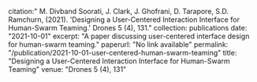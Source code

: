 citation:" M. Divband Soorati, J. Clark, J. Ghofrani, D. Tarapore, S.D. Ramchurn, (2021). 'Designing a User-Centered Interaction Interface for Human-Swarm Teaming.' Drones 5 (4), 131."
collection: publications
date: "2021-10-01"
excerpt: "A paper discussing user-centered interface design for human-swarm teaming."
paperurl: "No link available"
permalink: "/publication/2021-10-01-user-centered-human-swarm-teaming"
title: "Designing a User-Centered Interaction Interface for Human-Swarm Teaming"
venue: "Drones 5 (4), 131"
